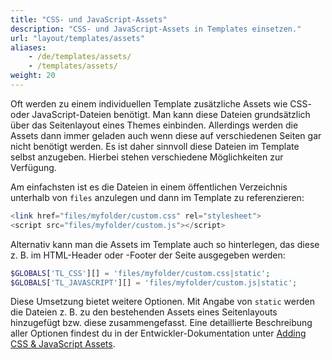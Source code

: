 ```yaml
---
title: "CSS- und JavaScript-Assets"
description: "CSS- und JavaScript-Assets in Templates einsetzen."
url: "layout/templates/assets"
aliases:
    - /de/templates/assets/
    - /templates/assets/
weight: 20
---
```


Oft werden zu einem individuellen Template zusätzliche Assets wie CSS- oder JavaScript-Dateien benötigt. Man kann diese 
Dateien grundsätzlich über das Seitenlayout eines Themes einbinden. Allerdings werden die Assets dann immer geladen 
auch wenn diese auf verschiedenen Seiten gar nicht benötigt werden. Es ist daher sinnvoll diese Dateien im Template 
selbst anzugeben. Hierbei stehen verschiedene Möglichkeiten zur Verfügung. 

Am einfachsten ist es die Dateien in einem öffentlichen Verzeichnis unterhalb von `files` anzulegen 
und dann im Template zu referenzieren:

```php
<link href="files/myfolder/custom.css" rel="stylesheet">
<script src="files/myfolder/custom.js"></script>
```

Alternativ kann man die Assets im Template auch so hinterlegen, das diese z. B. im HTML-Header oder -Footer 
der Seite ausgegeben werden:

```php
$GLOBALS['TL_CSS'][] = 'files/myfolder/custom.css|static';
$GLOBALS['TL_JAVASCRIPT'][] = 'files/myfolder/custom.js|static';
```

Diese Umsetzung bietet weitere Optionen. Mit Angabe von `static` werden die Dateien z. B. zu den bestehenden Assets
eines Seitenlayouts hinzugefügt bzw. diese zusammengefasst. Eine detaillierte Beschreibung aller Optionen findest du 
in der Entwickler-Dokumentation unter [Adding CSS & JavaScript Assets](https://docs.contao.org/dev/framework/asset-management/).

